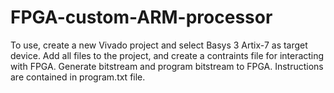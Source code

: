 # FPGA-custom-ARM-processor
To use, create a new Vivado project and select Basys 3 Artix-7 as target device.
Add all files to the project, and create a contraints file for interacting with FPGA.
Generate bitstream and program bitstream to FPGA.
Instructions are contained in program.txt file.